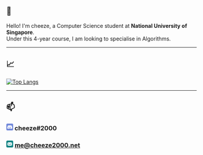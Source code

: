 ## 👋
Hello! I'm cheeze, a Computer Science student at **National University of Singapore**. \
Under this 4-year course, I am looking to specialise in Algorithms.

---

## 📈
[![Top Langs](https://github-readme-stats.vercel.app/api/top-langs/?username=cheeze2000&layout=compact&hide=makefile,javascript)](https://github.com/anuraghazra/github-readme-stats)

---

## 📫
### <img width="18px" src="https://raw.githubusercontent.com/edent/SuperTinyIcons/master/images/svg/discord.svg" /> cheeze#2000
### <img width="18px" src="https://raw.githubusercontent.com/edent/SuperTinyIcons/master/images/svg/email.svg" /> me@cheeze2000.net
